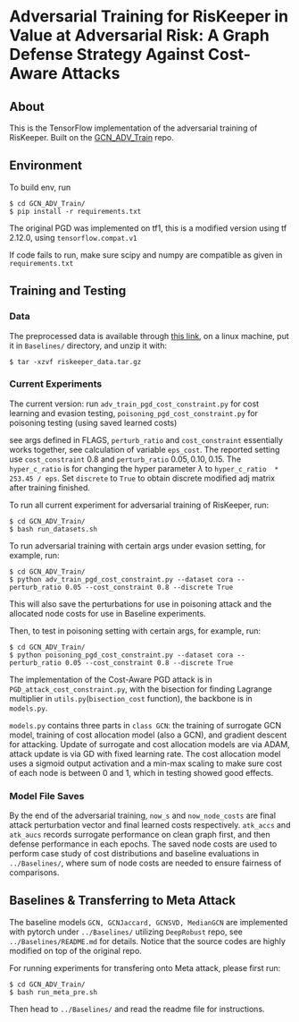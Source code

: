 # Adversarial Training for RisKeeper in Value at Adversarial Risk: A Graph Defense Strategy Against Cost-Aware Attacks

## About
This is the TensorFlow implementation of the adversarial training of RisKeeper. Built on the [GCN_ADV_Train](https://github.com/KaidiXu/GCN_ADV_Train) repo.

## Environment 
To build env, run 
```
$ cd GCN_ADV_Train/
$ pip install -r requirements.txt
```
The original PGD was implemented on tf1, this is a modified version using tf 2.12.0, using `tensorflow.compat.v1`

If code fails to run, make sure scipy and numpy are compatible as given in `requirements.txt`

## Training and Testing 
### Data
The preprocessed data is available through [this link](https://drive.google.com/file/d/1lQtfUuvtO3zglQtwlL_gWcMtqNO5cUVp/view?usp=sharing), on a linux machine, put it in `Baselines/` directory, and unzip it with:
```
$ tar -xzvf riskeeper_data.tar.gz
```

### Current Experiments
The current version: run `adv_train_pgd_cost_constraint.py` for cost learning and evasion testing, `poisoning_pgd_cost_constraint.py` for poisoning testing (using saved learned costs)

see args defined in FLAGS, `perturb_ratio` and `cost_constraint` essentially works together, see calculation of variable `eps_cost`. The reported setting use `cost_constraint` $0.8$ and `perturb_ratio` $0.05, 0.10, 0.15$. The `hyper_c_ratio` is for changing the hyper parameter $\lambda$ to `hyper_c_ratio  * 253.45 / eps`. Set `discrete` to `True` to obtain discrete modified adj matrix after training finished.

To run all current experiment for adversarial training of RisKeeper, run:
```
$ cd GCN_ADV_Train/
$ bash run_datasets.sh
```

To run adversarial training with certain args under evasion setting, for example, run:
```
$ cd GCN_ADV_Train/
$ python adv_train_pgd_cost_constraint.py --dataset cora --perturb_ratio 0.05 --cost_constraint 0.8 --discrete True
```

This will also save the perturbations for use in poisoning attack and the allocated node costs for use in Baseline experiments.

Then, to test in poisoning setting with certain args, for example, run:
```
$ cd GCN_ADV_Train/
$ python poisoning_pgd_cost_constraint.py --dataset cora --perturb_ratio 0.05 --cost_constraint 0.8 --discrete True
```

The implementation of the Cost-Aware PGD attack is in `PGD_attack_cost_constraint.py`, with the bisection for finding Lagrange multiplier in `utils.py`(`bisection_cost` function), the backbone is in `models.py`.

`models.py` contains three parts in `class GCN`: the training of surrogate GCN model, training of cost allocation model (also a GCN), and gradient descent for attacking. Update of surrogate and cost allocation models are via ADAM, attack update is via GD with fixed learning rate. The cost allocation model uses a sigmoid output activation and a min-max scaling to make sure cost of each node is between 0 and 1, which in testing showed good effects. 

### Model File Saves
By the end of the adversarial training, `now_s` and `now_node_costs` are final attack perturbation vector and final learned costs respectively. `atk_accs` and `atk_aucs` records surrogate performance on clean graph first, and then defense performance in each epochs. The saved node costs are used to perform case study of cost distributions and baseline evaluations in `../Baselines/`, where sum of node costs are needed to ensure fairness of comparisons.

## Baselines & Transferring to Meta Attack
The baseline models `GCN, GCNJaccard, GCNSVD, MedianGCN` are implemented with pytorch under `../Baselines/` utilizing `DeepRobust` repo, see `../Baselines/README.md` for details. Notice that the source codes are highly modified on top of the original repo. 

For running experiments for transfering onto Meta attack, please first run:
```
$ cd GCN_ADV_Train/
$ bash run_meta_pre.sh
```

Then head to `../Baselines/` and read the readme file for instructions.
